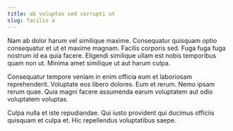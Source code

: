 ```yaml
---
title: ab voluptas sed corrupti ut
slug: facilis a
---
```


Nam ab dolor harum vel similique maxime. Consequatur quisquam optio consequatur et ut et maxime magnam. Facilis corporis sed. Fuga fuga fuga nostrum id ea quia facere. Eligendi similique ullam est nobis temporibus quam non ut. Minima amet similique ut aut harum culpa.

Consequatur tempore veniam in enim officia eum et laboriosam reprehenderit. Voluptate eos libero dolores. Eum et rerum. Nemo ipsam rerum quae. Quia magni facere assumenda earum voluptatem aut odio voluptatem voluptas.

Culpa nulla et iste repudiandae. Qui iusto provident qui ducimus officiis quisquam et culpa et. Hic repellendus voluptatibus saepe.
